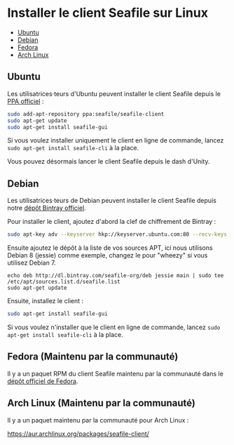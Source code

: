 # Installer le client Seafile sur Linux

<p><div class="toc">
<ul>
<li><a href="#wiki-ubuntu">Ubuntu</a></li>
<li><a href="#wiki-ubuntu">Debian</a></li>
<li><a href="#wiki-ubuntu">Fedora</a></li>
<li><a href="#wiki-archlinux">Arch Linux</a></li>
</ul>
</p>

## <a id="wiki-ubuntu"></a> Ubuntu

Les utilisatrices·teurs d'Ubuntu peuvent installer le client Seafile depuis le [PPA officiel](https://code.launchpad.net/~seafile/+archive/ubuntu/seafile-client) :

```sh
sudo add-apt-repository ppa:seafile/seafile-client
sudo apt-get update
sudo apt-get install seafile-gui
```

Si vous voulez installer uniquement le client en ligne de commande, lancez `sudo apt-get install seafile-cli` à la place.

Vous pouvez désormais lancer le client Seafile depuis le dash d'Unity. 

## <a id="wiki-debian"></a> Debian

Les utilisatrices·teurs de Debian peuvent installer le client Seafile depuis notre [dépôt Bintray officiel](https://bintray.com/seafile-org/deb).

Pour installer le client, ajoutez d'abord la clef de chiffrement de Bintray :

```sh
sudo apt-key adv --keyserver hkp://keyserver.ubuntu.com:80 --recv-keys 8756C4F765C9AC3CB6B85D62379CE192D401AB61
```
Ensuite ajoutez le dépôt à la liste de vos sources APT, ici nous utilisons Debian 8 (jessie) comme exemple, changez le pour "wheezy" si vous utilisez Debian 7. 

```
echo deb http://dl.bintray.com/seafile-org/deb jessie main | sudo tee /etc/apt/sources.list.d/seafile.list
sudo apt-get update
```

Ensuite, installez le client :

```sh
sudo apt-get install seafile-gui
```

Si vous voulez n'installer que le client en ligne de commande, lancez `sudo apt-get install seafile-cli` à la place.

## <a id="wiki-fedora"></a> Fedora (Maintenu par la communauté)

Il y a un paquet RPM du client Seafile maintenu par la communauté dans le [dépôt officiel de Fedora](https://admin.fedoraproject.org/pkgdb/package/rpms/seafile/).

## <a id="wiki-archlinux"></a> Arch Linux (Maintenu par la communauté)

Il y a un paquet maintenu par la communauté pour Arch Linux :

https://aur.archlinux.org/packages/seafile-client/

